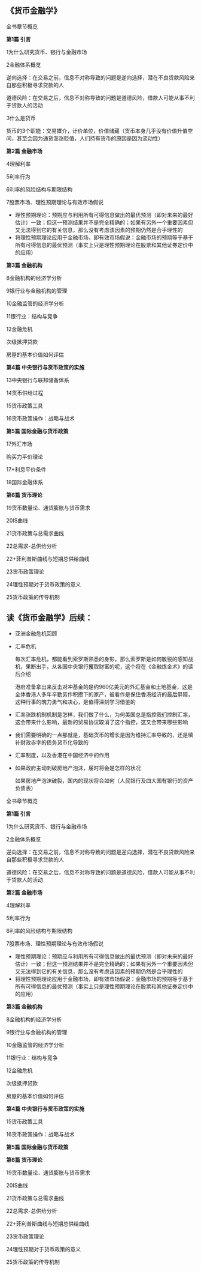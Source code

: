 ## 《货币金融学》

全书章节概览

**第1篇 引言**

1为什么研究货币、银行与金融市场

2金融体系概览

逆向选择：在交易之前，信息不对称导致的问题是逆向选择，潜在不良贷款风险来自那些积极寻求贷款的人

道德风险：在交易之后，信息不对称导致的问题是道德风险，借款人可能从事不利于贷款人的活动

3什么是货币

货币的3个职能：交易媒介，计价单位，价值储藏（货币本身几乎没有价值升值空间，甚至会因为通货澎涨贬值，人们持有货币的原因是因为流动性）



**第2篇 金融市场**

4理解利率

5利率行为

6利率的风险结构与期限结构

7股票市场、理性预期理论与有效市场假说

- 理性预期理论：预期应与利用所有可得信息做出的最优预测（即对未来的最好估计）一致；但这一预测结果并不是完全精确的；如果有另外一个重要因素但又无法得到它的有关信息，那么没有考虑该因素的预期仍然是合乎理性的
- 将理性预期理论应用于金融市场，即有效市场假说：金融市场的预期等于基于所有可得信息的最优预测（事实上只是理性预期理论在股票和其他证券定价中的应用）



**第3篇 金融机构**

8金融机构的经济学分析

9银行业与金融机构的管理

10金融监管的经济学分析

11银行业：结构与竞争

12金融危机

次级抵押贷款

房屋的基本价值如何评估



**第4篇 中央银行与货币政策的实施**

13中央银行与联邦储备体系

14货币供给过程

15货币政策工具

16货币政策操作：战略与战术



**第5篇 国际金融与货币政策**

17外汇市场

购买力平价理论

17+利息平价条件                                                                                                                                                                                                                                                                                                                                                                                                                                                                                                                                                                                                                                                                                                                                                                                                                                                                                                                                                                                                                                                                                                                                                                                                                                                                                                                                                                                                                                                                                                                                                                                                                                                                                                                                                                                                                                                                                                                                                                                                                                                                                                                                                                                                                                                                                                                                                                                                                                                                                  

18国际金融体系



**第6篇 货币理论**

19货币数量论、通货膨胀与货币需求

20IS曲线

21货币政策与总需求曲线

22总需求-总供给分析

22+菲利普斯曲线与短期总供给曲线

23货币政策理论

24理性预期对于货币政策的意义

25货币政策的传导机制







## 读《货币金融学》后续：

- 亚洲金融危机回顾

- 汇率危机

  每次汇率危机，都能看到索罗斯熟悉的身影，那么索罗斯是如何敏锐的感知战机，果断出手，从各国中央银行攫取财富的呢，这个将在《金融炼金术》的读后介绍

  港府准备拿出来反击对冲基金的是约960亿美元的外汇基金和土地基金，这是全体香港人多年辛勤劳作积攒下的家产，被看作是保住香港经济的最后屏障，这种行事的魄力勇气和决心，是值得深刻学习借鉴的

- 汇率涨跌机制机制是怎样，我们做了什么，为何美国总是指控我们控制汇率，这会带来什么影响，最新的贸易协议取消了这个指控，这又会带来哪些影响

- 我们需要明确的一点那就是，基础货币的增长是因为维持汇率导致的，还是填补财政赤字的债务货币化导致的

- 汇率制度，以及香港在中国经济中的作用

- 如果政府主动刺破房地产泡沫，届时将会是怎样的状况

  如果房地产泡沫破裂，国内的现状将会如何（人民银行及四大国有银行的资产负债表）



全书章节概览

**第1篇 引言**

1为什么研究货币、银行与金融市场

2金融体系概览

逆向选择：在交易之前，信息不对称导致的问题是逆向选择，潜在不良贷款风险来自那些积极寻求贷款的人

道德风险：在交易之后，信息不对称导致的问题是道德风险，借款人可能从事不利于贷款人的活动





**第2篇 金融市场**

4理解利率

5利率行为

6利率的风险结构与期限结构

7股票市场、理性预期理论与有效市场假说

- 理性预期理论：预期应与利用所有可得信息做出的最优预测（即对未来的最好估计）一致；但这一预测结果并不是完全精确的；如果有另外一个重要因素但又无法得到它的有关信息，那么没有考虑该因素的预期仍然是合乎理性的
- 将理性预期理论应用于金融市场，即有效市场假说：金融市场的预期等于基于所有可得信息的最优预测（事实上只是理性预期理论在股票和其他证券定价中的应用）



**第3篇 金融机构**

8金融机构的经济学分析

9银行业与金融机构的管理

10金融监管的经济学分析

11银行业：结构与竞争

12金融危机

次级抵押贷款

房屋的基本价值如何评估



**第4篇 中央银行与货币政策的实施**





15货币政策工具

16货币政策操作：战略与战术



**第5篇 国际金融与货币政策**



**第6篇 货币理论**

19货币数量论、通货膨胀与货币需求

20IS曲线

21货币政策与总需求曲线

22总需求-总供给分析

22+菲利普斯曲线与短期总供给曲线

23货币政策理论

24理性预期对于货币政策的意义

25货币政策的传导机制



